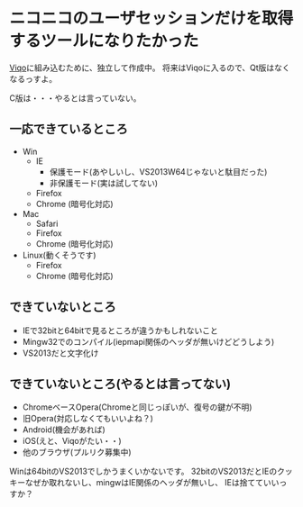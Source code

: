 # ニコニコのユーザセッションだけを取得するツールになりたかった

[Viqo](https://github.com/diginatu/Viqo)に組み込むために、独立して作成中。
将来はViqoに入るので、Qt版はなくなるっすよ。

C版は・・・やるとは言っていない。

## 一応できているところ
* Win
    * IE
        * 保護モード(あやしいし、VS2013W64じゃないと駄目だった)
        * 非保護モード(実は試してない)
    * Firefox
    * Chrome (暗号化対応)
* Mac
    * Safari
    * Firefox
    * Chrome (暗号化対応)
* Linux(動くそうです)
    * Firefox
    * Chrome (暗号化対応)

## できていないところ
* IEで32bitと64bitで見るところが違うかもしれないこと
* Mingw32でのコンパイル(iepmapi関係のヘッダが無いけどどうしよう)
* VS2013だと文字化け

## できていないところ(やるとは言ってない)
* ChromeベースOpera(Chromeと同じっぽいが、復号の鍵が不明)
* 旧Opera(対応しなくてもいいよね？)
* Android(機会があれば)
* iOS(えと、Viqoがたい・・)
* 他のブラウザ(プルリク募集中)

Winは64bitのVS2013でしかうまくいかないです。
32bitのVS2013だとIEのクッキーなぜか取れないし、mingwはIE関係のヘッダが無いし、
IEは捨てていいっすか？
